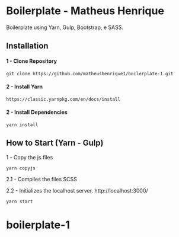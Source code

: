 # Boilerplate - Matheus Henrique

Boilerplate using Yarn, Gulp, Bootstrap, e SASS.

## Installation

#### 1 - Clone Repository

```
git clone https://github.com/matheushenrique1/boilerplate-1.git
```

#### 2 - Install Yarn

```
https://classic.yarnpkg.com/en/docs/install
```

#### 2 - Install Dependencies

```
yarn install
```

## How to Start (Yarn - Gulp)

1 - Copy the js files

```
yarn copyjs
```

2.1 - Compiles the files SCSS

2.2 - Initializes the localhost server.
http://localhost:3000/

```
yarn start
```

# boilerplate-1
